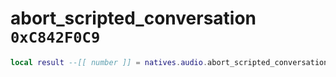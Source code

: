 # abort_scripted_conversation `0xC842F0C9`

```lua
local result --[[ number ]] = natives.audio.abort_scripted_conversation(_unk0 --[[ number ]])
```